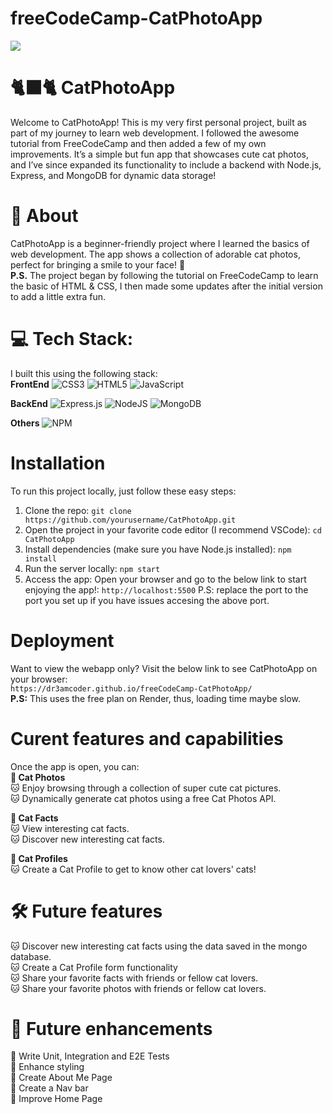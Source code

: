 # freeCodeCamp-CatPhotoApp

<img src="https://media3.giphy.com/media/v1.Y2lkPTc5MGI3NjExcDB2eDdmNDR2MWl5d2tla2RuM2lmbWQyOTh3amc5anhyNndhaXJ4byZlcD12MV9pbnRlcm5hbF9naWZfYnlfaWQmY3Q9Zw/22kxQ12cxyEww/giphy.gif">

# 🐈‍⬛🐈 CatPhotoApp
Welcome to CatPhotoApp! This is my very first personal project, built as part of my journey to learn web development. I followed the awesome tutorial from FreeCodeCamp and then added a few of my own improvements. It’s a simple but fun app that showcases cute cat photos, and I’ve since expanded its functionality to include a backend with Node.js, Express, and MongoDB for dynamic data storage!<br >


# 💫 About
CatPhotoApp is a beginner-friendly project where I learned the basics of web development. The app shows a collection of adorable cat photos, perfect for bringing a smile to your face! 🐾 <br >
<strong>P.S.</strong> The project began by following the tutorial on FreeCodeCamp to learn the basic of HTML & CSS, I then made some updates after the initial version to add a little extra fun.<br >


# 💻 Tech Stack:
I built this using the following stack: <br >
<strong>FrontEnd</strong>
![CSS3](https://img.shields.io/badge/css3-%231572B6.svg?style=flat&logo=css3&logoColor=white) 
![HTML5](https://img.shields.io/badge/html5-%23E34F26.svg?style=flat&logo=html5&logoColor=white)
![JavaScript](https://img.shields.io/badge/javascript-%23323330.svg?style=flat&logo=javascript&logoColor=%23F7DF1E)

<strong>BackEnd</strong>
![Express.js](https://img.shields.io/badge/express.js-%23404d59.svg?style=flat&logo=express&logoColor=%2361DAFB)
![NodeJS](https://img.shields.io/badge/node.js-6DA55F?style=flat&logo=node.js&logoColor=white)
![MongoDB](https://img.shields.io/badge/MongoDB-%234ea94b.svg?style=flat&logo=mongodb&logoColor=white)

<strong>Others</strong>
![NPM](https://img.shields.io/badge/NPM-%23CB3837.svg?style=flat&logo=npm&logoColor=white)
<br >


# Installation
To run this project locally, just follow these easy steps:
1. Clone the repo:
    `git clone https://github.com/yourusername/CatPhotoApp.git`
2. Open the project in your favorite code editor (I recommend VSCode):
    `cd CatPhotoApp`
3. Install dependencies (make sure you have Node.js installed):
    `npm install`
4. Run the server locally:
    `npm start`
5. Access the app: Open your browser and go to the below link to start enjoying the app!:
    `http://localhost:5500`
    P.S: replace the port to the port you set up if you have issues accesing the above port.


# Deployment
Want to view the webapp only? Visit the below link to see CatPhotoApp on your browser: <br >
    `https://dr3amcoder.github.io/freeCodeCamp-CatPhotoApp/` <br >
<strong>P.S:</strong> This uses the free plan on Render, thus, loading time maybe slow. <br >


# Curent features and capabilities
Once the app is open, you can: </strong><br >
<strong>📍 Cat Photos </strong><br >
🐱 Enjoy browsing through a collection of super cute cat pictures. <br >
🐱 Dynamically generate cat photos using a free Cat Photos API. <br >

<strong>📍 Cat Facts </strong><br >
🐱 View interesting cat facts. <br >
🐱 Discover new interesting cat facts. <br >

<strong>📍 Cat Profiles </strong><br >
🐱 Create a Cat Profile to get to know other cat lovers' cats! <br >


# 🛠️ Future features
🐱 Discover new interesting cat facts using the data saved in the mongo database. <br >
🐱 Create a Cat Profile form functionality <br >
🐱 Share your favorite facts with friends or fellow cat lovers. <br >
🐱 Share your favorite photos with friends or fellow cat lovers. <br >


# 🎯 Future enhancements
💉 Write Unit, Integration and E2E Tests <br >
💉 Enhance styling <br >
💉 Create About Me Page <br >
💉 Create a Nav bar <br >
💉 Improve Home Page <br >

